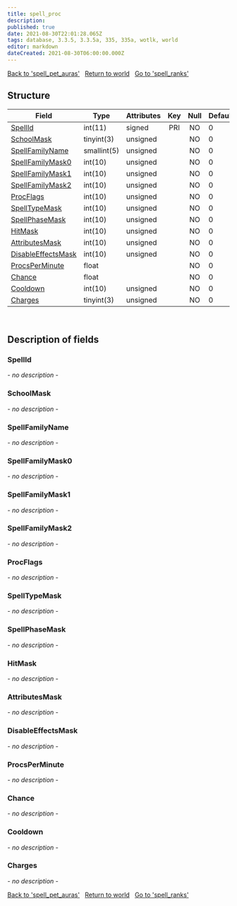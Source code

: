 ```yaml
---
title: spell_proc
description: 
published: true
date: 2021-08-30T22:01:28.065Z
tags: database, 3.3.5, 3.3.5a, 335, 335a, wotlk, world
editor: markdown
dateCreated: 2021-08-30T06:00:00.000Z
---
```


<a href="https://trinitycore.info/de/database/335/world/spell_pet_auras" class="mt-5 v-btn v-btn--depressed v-btn--flat v-btn--outlined theme--light v-size--default darkblue--text text--lighten-3"><span class="v-btn__content"><i aria-hidden="true" class="v-icon notranslate v-icon--left mdi mdi-arrow-left theme--light"></i><span>Back to 'spell_pet_auras'</span></span></a>&nbsp;&nbsp;&nbsp;<a href="https://trinitycore.info/de/database/335/world/home" class="mt-5 v-btn v-btn--depressed v-btn--flat v-btn--outlined theme--light v-size--default darkblue--text text--lighten-3"><span class="v-btn__content"><i aria-hidden="true" class="v-icon notranslate v-icon--left mdi mdi-home-outline theme--light"></i><span>Return to world</span></span></a>&nbsp;&nbsp;&nbsp;<a href="https://trinitycore.info/de/database/335/world/spell_ranks" class="mt-5 v-btn v-btn--depressed v-btn--flat v-btn--outlined theme--light v-size--default darkblue--text text--lighten-3"><span class="v-btn__content"><span>Go to 'spell_ranks'</span><i aria-hidden="true" class="v-icon notranslate v-icon--right mdi mdi-arrow-right theme--light"></i></span></a>

## Structure

| Field | Type | Attributes | Key | Null | Default | Extra | Comment |
| --- | --- | --- | :---: | :---: | --- | --- | --- |
| [SpellId](#spellid) | int(11) | signed | PRI | NO | 0 |  |  |
| [SchoolMask](#schoolmask) | tinyint(3) | unsigned |  | NO | 0 |  |  |
| [SpellFamilyName](#spellfamilyname) | smallint(5) | unsigned |  | NO | 0 |  |  |
| [SpellFamilyMask0](#spellfamilymask0) | int(10) | unsigned |  | NO | 0 |  |  |
| [SpellFamilyMask1](#spellfamilymask1) | int(10) | unsigned |  | NO | 0 |  |  |
| [SpellFamilyMask2](#spellfamilymask2) | int(10) | unsigned |  | NO | 0 |  |  |
| [ProcFlags](#procflags) | int(10) | unsigned |  | NO | 0 |  |  |
| [SpellTypeMask](#spelltypemask) | int(10) | unsigned |  | NO | 0 |  |  |
| [SpellPhaseMask](#spellphasemask) | int(10) | unsigned |  | NO | 0 |  |  |
| [HitMask](#hitmask) | int(10) | unsigned |  | NO | 0 |  |  |
| [AttributesMask](#attributesmask) | int(10) | unsigned |  | NO | 0 |  |  |
| [DisableEffectsMask](#disableeffectsmask) | int(10) | unsigned |  | NO | 0 |  |  |
| [ProcsPerMinute](#procsperminute) | float |  |  | NO | 0 |  |  |
| [Chance](#chance) | float |  |  | NO | 0 |  |  |
| [Cooldown](#cooldown) | int(10) | unsigned |  | NO | 0 |  |  |
| [Charges](#charges) | tinyint(3) | unsigned |  | NO | 0 |  |  |
&nbsp;
## Description of fields

### SpellId
*- no description -*
&nbsp;

### SchoolMask
*- no description -*
&nbsp;

### SpellFamilyName
*- no description -*
&nbsp;

### SpellFamilyMask0
*- no description -*
&nbsp;

### SpellFamilyMask1
*- no description -*
&nbsp;

### SpellFamilyMask2
*- no description -*
&nbsp;

### ProcFlags
*- no description -*
&nbsp;

### SpellTypeMask
*- no description -*
&nbsp;

### SpellPhaseMask
*- no description -*
&nbsp;

### HitMask
*- no description -*
&nbsp;

### AttributesMask
*- no description -*
&nbsp;

### DisableEffectsMask
*- no description -*
&nbsp;

### ProcsPerMinute
*- no description -*
&nbsp;

### Chance
*- no description -*
&nbsp;

### Cooldown
*- no description -*
&nbsp;

### Charges
*- no description -*
&nbsp;

<a href="https://trinitycore.info/de/database/335/world/spell_pet_auras" class="mt-5 v-btn v-btn--depressed v-btn--flat v-btn--outlined theme--light v-size--default darkblue--text text--lighten-3"><span class="v-btn__content"><i aria-hidden="true" class="v-icon notranslate v-icon--left mdi mdi-arrow-left theme--light"></i><span>Back to 'spell_pet_auras'</span></span></a>&nbsp;&nbsp;&nbsp;<a href="https://trinitycore.info/de/database/335/world/home" class="mt-5 v-btn v-btn--depressed v-btn--flat v-btn--outlined theme--light v-size--default darkblue--text text--lighten-3"><span class="v-btn__content"><i aria-hidden="true" class="v-icon notranslate v-icon--left mdi mdi-home-outline theme--light"></i><span>Return to world</span></span></a>&nbsp;&nbsp;&nbsp;<a href="https://trinitycore.info/de/database/335/world/spell_ranks" class="mt-5 v-btn v-btn--depressed v-btn--flat v-btn--outlined theme--light v-size--default darkblue--text text--lighten-3"><span class="v-btn__content"><span>Go to 'spell_ranks'</span><i aria-hidden="true" class="v-icon notranslate v-icon--right mdi mdi-arrow-right theme--light"></i></span></a>

